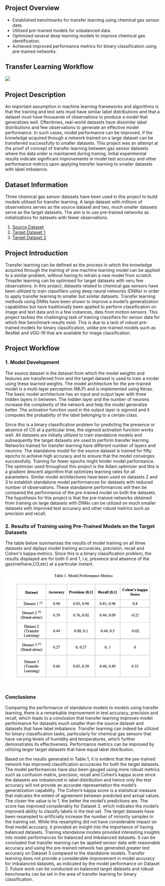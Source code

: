 ## Project Overview

- Established benchmarks for transfer learning using chemical gas sensor data.
- Utilised pre-trained models for unbalanced data.
- Optimized several deep learning models to improve chemical gas identification.
- Achieved improved performance metrics for binary classification using pre-trained networks.

## Transfer Learning Workflow

![](TL.png)

## Project Description

An important assumption in machine learning frameworks and algorithms is that the training and test sets must have similar label distributions and that a dataset must have thousands of observations to produce a model that generalizes well. Oftentimes, real-world datasets have dissimilar label distributions and few observations to generate an effective model performance. In such cases, model performance can be improved, if the knowledge acquired through a network trained on a large dataset can be transferred successfully to smaller datasets. This project was an attempt at the proof of concept of transfer learning between gas sensor datasets where the data order is maintained during traning. Initial experimental results indicate significant improvements in model test accuracy and other performance metrics upon applying transfer learning to smaller datasets with label imbalance.

## Dataset Information 

Three chemical gas sensor datasets have been used in this project to build models utilised for transfer learning. A large dataset with millions of observations serves as the source dataset and two, much smaller datasets serve as the target datasets. The aim is to use pre-trained networks as initializations for datasets with fewer observations.

1. [Source Dataset](https://archive.ics.uci.edu/ml/datasets/Gas+sensor+array+temperature+modulation)
2. [Target Dataset 1](https://archive.ics.uci.edu/ml/datasets/gas+sensor+array+under+dynamic+gas+mixtures)
3. [Target Dataset 2](https://archive.ics.uci.edu/ml/datasets/Gas+sensor+array+exposed+to+turbulent+gas+mixtures)


## Project Introduction

Transfer learning can be defined as the process in which the knowledge acquired through the training of one machine learning model can be applied to a similar problem, without having to retrain a new model from scratch. Trnasfer learning can be optimised for target datasets with veru few observations. In this project, datasets related to chemical gas sensors have been utilized to train classifiers using deep neural networks (DNNs) in order to apply transfer learning to smaller but similar datasets. Transfer learning methods using DNNs have been shown to improve a model’s generalization capabilities but have traditionally been applied to perform classification on image and text data and in a few instances, data from motion sensors. This project tackles the challenging task of training classifiers for sensor data for which few benchmark results exist. This is due to a lack of robust pre-trained models for binary classification, unlike pre-trained models such as ResNet and VGG-16 that are available for image classification. 


## Project Workflow

### 1. Model Development

The source dataset is the dataset from which the model weights and features are transferred from and the target dataset is used to train a model using these learned weights. The model architecture for the pre-trained model is a multi-layer perceptron (MLP) and is implemented using Keras. The basic model architecture has an input and output layer with three hidden layers in between. The hidden layer and the number of neurons increase the complexity of the network and help the model generalize better. The activation function used in the output layer is sigmoid and it computes the probability of the label belonging to a certain class.

Since this is a binary classification problem for predicting the presence or absence of CO at a particular time, the sigmoid activation function works well. All datasets are initially utilized to train standalone models and subsequently the target datasets are used to perform transfer learning. Networks trained for transfer learning have different number of layers and neurons. The standalone model for the source dataset is trained for fifty epochs to achieve high accuracy and to ensure that the model converges successfully. Training for fewer epochs might hinder model performance. The optimizer used throughout this project is the Adam optimizer and this is a gradient descent algorithm that optimizes learning rates for all parameters. Similar model architectures have been used on datasets 2 and 3 to establish standalone model performances for datasets with reduced number of observations. These standalone performances will then be compared the performance of the pre-trained model on both the datasets. The hypothesis for this project is that the pre-trained networks obtained from training on large datasets with DNNs can be utilized on much smaller datasets with improved test accuracy and other robust metrics such as precision and recall.

### 2. Results of Training using Pre-Trained Models on the Target Datasets

The table below summarises the results of model training on all three datasets and diplays model training accuracies, precision, recall and Cohen's kappa metrics. Since this is a binary classification problem, the results displayed are for both 0 and 1, i.e, presence and absence of the gas(methane,CO,etc) at a particular instant.

![alt text](Results.png)


### Conclusions

Comparing the performance of standalone models to models using transfer learning, there is a remarkable improvement in test accuracy, precision and recall, which leads to a conclusion that transfer learning improves model performance for datasets much smaller than the source dataset and datasets that have label imbalance. Transfer learning can indeed be utilized for binary classification tasks, particularly for chemical gas sensors that have varying levels of humidity and temperatures, which further demonstrates its effectiveness. Performance metrics can be improved by utilizing larger target datasets that have equal label distribution. 

Based on the results generated in Table 1, it is evident that the pre-trained network has improved classification accuracies for both the target datasets. The model performances have also been gauged using more robust metrics such as confusion matrix, precision, recall and Cohen’s kappa score since the datasets are imbalanced in label distribution and hence only the test accuracy will not provide an accurate representation the model’s generalization capability. The Cohen’s kappa score is a statistical measure that indicates the extent of agreement between predicted and actual values. The closer the value is to 1, the better the model’s predictions are. The score has improved considerably for Dataset 3, which indicates the model’s improved ability to classify labels in the test set. The target datasets have been resampled to artificially increase the number of minority samples in the training set. While this resampling did not have considerable impact on final model accuracy, it provided an insight into the importance of having balanced datasets. Training standalone models provided interesting insights into model performances for balanced and imbalanced datasets. It can be concluded that transfer learning can be applied sensor data with reasonable accuracy and using the pre-trained network has generated greater test accuracy on Dataset 3 compared to the standalone models. Transfer learning does not provide a considerable improvement in model accuracy for imbalanced datasets, as indicated by the model performance on Dataset 2. 
Future work can be conducted on balanced target datasets and robust benchmarks can be set in the area of transfer learning for binary classification.











